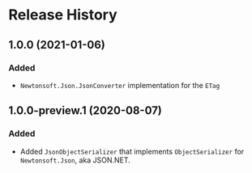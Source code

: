 # Release History

## 1.0.0 (2021-01-06)

### Added

- `Newtonsoft.Json.JsonConverter` implementation for the `ETag`

## 1.0.0-preview.1 (2020-08-07)

### Added

- Added `JsonObjectSerializer` that implements `ObjectSerializer` for `Newtonsoft.Json`, aka JSON.NET.
